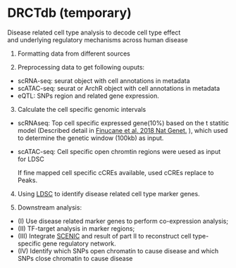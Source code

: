 # DRCTdb (temporary)
Disease related cell type analysis to decode cell type effect and underlying regulatory mechanisms across human disease


1. Formatting data from different sources

2. Preprocessing data to get following ouputs: 

- scRNA-seq: seurat object with cell annotations in metadata
- scATAC-seq: seurat or ArchR object with cell annotations in metadata
- eQTL: SNPs region and related gene expression.

3. Calculate the cell specific genomic intervals 

- scRNAseq:
Top cell specific expressed gene(10%) based on the t statitic model (Described detail in [Finucane et al. 2018 Nat Genet.](https://www.nature.com/articles/s41588-018-0081-4) ), which used to determine the genetic window (100kb) as input.

- scATAC-seq:
Cell specific open chromtin regions were uesed as input for LDSC

    If fine mapped cell specific cCREs available, used cCREs replace to Peaks.

4. Using [LDSC](https://github.com/bulik/ldsc/wiki/Cell-type-specific-analyses) to identify disease related cell type marker genes.

5. Downstream analysis: 
- (I) Use disease related marker genes to perform co-expression analysis; 
- (II) TF-target analysis in marker regions; 
- (III) Integrate [SCENIC](https://github.com/morris-lab/CellOracle) and result of part II to reconstruct cell type-specific gene regulatory network.
- (IV) Identify which SNPs open chromatin to cause disease and which SNPs close chromatin to cause disease
